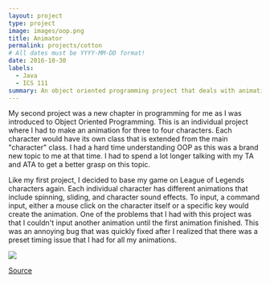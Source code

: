 ```yaml
---
layout: project
type: project
image: images/oop.png
title: Animator
permalink: projects/cotton
# All dates must be YYYY-MM-DD format!
date: 2016-10-30
labels:
  - Java
  - ICS 111
summary: An object oriented programming project that deals with animation based on mouse clicking.
---
```




My second project was a new chapter in programming for me as I was introduced to Object Oriented Programming. This is an individual project where I had to make an animation for three to four characters. Each character would have its own class that is extended from the main "character" class. I had a hard time understanding OOP as this was a brand new topic to me at that time. I had to spend a lot longer talking with my TA and ATA to get a better grasp on this topic.


Like my first project, I decided to base my game on League of Legends characters again.  Each individual character has different animations that include spinning, sliding, and character sound effects. To input, a command input, either a mouse click on the character itself or a specific key would create the animation. One of the problems that I had with this project was that I couldn't input another animation until the first animation finished. This was an annoying bug that was quickly fixed after I realized that there was a preset timing issue that I had for all my animations. 

<img class="ui image" src="{{ site.baseurl }}/images/animator.PNG">

<a href="https://github.com/collinhw/Project2">Source</a>


